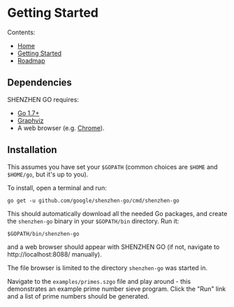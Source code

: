 # Getting Started

Contents:

* [Home](index.md)
* [Getting Started](getting-started.md)
* [Roadmap](roadmap.md)

## Dependencies

SHENZHEN GO requires:

*   [Go 1.7+](https://golang.org/)
*   [Graphviz](http://graphviz.org/)
*   A web browser (e.g. [Chrome](https://www.google.com/chrome)).

## Installation

This assumes you have set your `$GOPATH` (common choices are `$HOME` and 
`$HOME/go`, but it's up to you).

To install, open a terminal and run:

    go get -u github.com/google/shenzhen-go/cmd/shenzhen-go

This should automatically download all the needed Go packages,
and create the `shenzhen-go` binary in your `$GOPATH/bin` directory.
Run it:

    $GOPATH/bin/shenzhen-go

and a web browser should appear with SHENZHEN GO (if not, navigate to 
http://localhost:8088/ manually). 

The file browser is limited to the directory `shenzhen-go` was started in.

Navigate to the `examples/primes.szgo` file and play around - this demonstrates 
an example prime number sieve program. Click the "Run" link and a list of 
prime numbers should be generated.